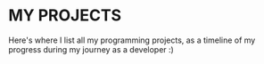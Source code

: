 # MY PROJECTS

Here's where I list all my programming projects, as a timeline of my progress during my journey as a developer :)

